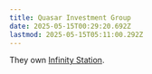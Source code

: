 ```yaml
---
title: Quasar Investment Group
date: 2025-05-15T00:29:20.692Z
lastmod: 2025-05-15T05:11:00.292Z
---
```

They own [Infinity Station](/Places/Infinity%20Station/Infinity%20Station.md).
